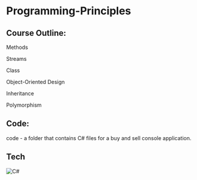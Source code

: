 # Programming-Principles

## Course Outline:
Methods

Streams

Class

Object-Oriented Design

Inheritance

Polymorphism

 ## Code:
code - a folder that contains C# files for a buy and sell console application.

## Tech
![C#](https://img.shields.io/badge/c%23-%23239120.svg?style=for-the-badge&logo=c-sharp&logoColor=white)
